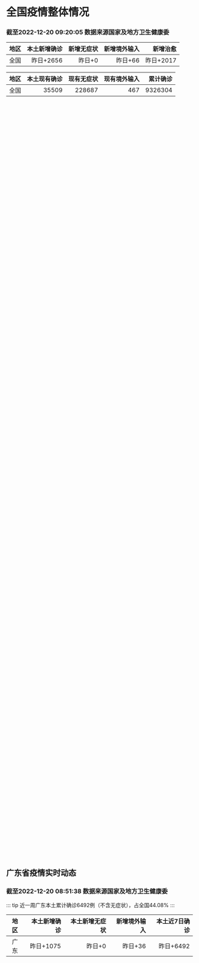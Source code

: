 
# 全国疫情整体情况
### 截至2022-12-20 09:20:05 数据来源国家及地方卫生健康委

|地区|本土新增确诊|新增无症状|新增境外输入|新增治愈|
|:--:|---:|---:|---:|---:|
|全国|昨日+2656|昨日+0|昨日+66|昨日+2017|

|地区|本土现有确诊|现有无症状|现有境外输入|累计确诊|
|:--:|---:|---:|---:|---:|
|全国|35509|228687|467|9326304|

<ChinaMap :dataList="dataList" :title="title"/>

<div id="chinaDayModify" style="width:100%;height:500px;margin-bottom:10px;"></div>
<div id="chinaAddHistoryData" style="width:100%;height:500px;margin-bottom:10px;"></div>
<div id="chinaNowHistoryData" style="width:100%;height:500px;margin-bottom:10px;"></div>
<div id="chinaTotalHistoryData" style="width:100%;height:500px;margin-bottom:10px;"></div>


## 广东省疫情实时动态
### 截至2022-12-20 08:51:38 数据来源国家及地方卫生健康委

::: tip 近一周广东本土累计确诊6492例（不含无症状），占全国44.08%
:::

|地区|本土新增确诊|本土新增无症状|新增境外输入|本土近7日确诊|
|:--:|---:|---:|---:|---:|
|广东|昨日+1075|昨日+0|昨日+36|昨日+6492|

<div id="guangdongModify" style="width:100%;height:500px;margin-bottom:10px;"></div>
<div id="guangdongTotalHistory" style="width:100%;height:500px;margin-bottom:10px;"></div>
<div id="guangzhouModifyHistory" style="width:100%;height:500px;margin-bottom:10px;"></div>


<script>
import * as echarts from 'echarts'
export default {
  data(){
    return {
      title: '新增本土确诊',
      dataList: [{name: '台湾', value: 0, addList: []},{name: '香港', value: 0, addList: []},{name: '湖北', value: 0, addList: []},{name: '上海', value: 106, addList: [{name: '未公布来源', num: 106},
]},{name: '广东', value: 1075, addList: [{name: '广州', num: 537},
{name: '深圳', num: 69},
{name: '汕头', num: 51},
{name: '佛山', num: 51},
{name: '茂名', num: 42},
]},{name: '吉林', value: 5, addList: [{name: '未公布来源', num: 5},
]},{name: '北京', value: 456, addList: [{name: '未公布来源', num: 456},
]},{name: '四川', value: 93, addList: [{name: '未公布来源', num: 93},
]},{name: '海南', value: 4, addList: [{name: '未公布来源', num: 4},
]},{name: '重庆', value: 189, addList: [{name: '未公布来源', num: 189},
]},{name: '河南', value: 45, addList: [{name: '郑州', num: 45},
]},{name: '内蒙古', value: 21, addList: [{name: '未公布来源', num: 21},
]},{name: '福建', value: 125, addList: [{name: '福州', num: 80},
{name: '泉州', num: 19},
{name: '厦门', num: 13},
{name: '三明', num: 4},
{name: '漳州', num: 3},
]},{name: '浙江', value: 47, addList: [{name: '杭州', num: 31},
{name: '宁波', num: 8},
{name: '嘉兴', num: 8},
]},{name: '陕西', value: 26, addList: [{name: '未公布来源', num: 26},
]},{name: '黑龙江', value: 17, addList: [{name: '未公布来源', num: 17},
]},{name: '山西', value: 13, addList: [{name: '运城', num: 7},
{name: '临汾', num: 4},
{name: '晋城', num: 2},
]},{name: '云南', value: 85, addList: [{name: '未公布来源', num: 85},
]},{name: '山东', value: 32, addList: [{name: '未公布来源', num: 32},
]},{name: '江苏', value: 4, addList: [{name: '未公布来源', num: 4},
]},{name: '辽宁', value: 0, addList: []},{name: '河北', value: 12, addList: [{name: '未公布来源', num: 12},
]},{name: '天津', value: 45, addList: [{name: '未公布来源', num: 45},
]},{name: '湖南', value: 115, addList: [{name: '未公布来源', num: 115},
]},{name: '新疆', value: 0, addList: []},{name: '广西', value: 3, addList: [{name: '未公布来源', num: 3},
]},{name: '贵州', value: 1, addList: [{name: '未公布来源', num: 1},
]},{name: '安徽', value: 0, addList: []},{name: '江西', value: 137, addList: [{name: '未公布来源', num: 137},
]},{name: '澳门', value: 0, addList: []},{name: '甘肃', value: 0, addList: []},{name: '西藏', value: 0, addList: []},{name: '青海', value: 0, addList: []},{name: '宁夏', value: 0, addList: []},{name: '南海诸岛', value: 0, addList: []}]
    }
  },
  mounted () {
    const themeObj = {"color":["#2ec7c9","#b6a2de","#5ab1ef","#ffb980","#d87a80","#8d98b3","#e5cf0d","#97b552","#95706d","#dc69aa","#07a2a4","#9a7fd1","#588dd5","#f5994e","#c05050","#59678c","#c9ab00","#7eb00a","#6f5553","#c14089"],"backgroundColor":"rgba(0,0,0,0)","textStyle":{},"title":{"textStyle":{"color":"#008acd"},"subtextStyle":{"color":"#aaaaaa"}},"line":{"itemStyle":{"borderWidth":1},"lineStyle":{"width":2},"symbolSize":3,"symbol":"emptyCircle","smooth":true},"radar":{"itemStyle":{"borderWidth":1},"lineStyle":{"width":2},"symbolSize":3,"symbol":"emptyCircle","smooth":true},"bar":{"itemStyle":{"barBorderWidth":0,"barBorderColor":"#ccc"}},"pie":{"itemStyle":{"borderWidth":0,"borderColor":"#ccc"}},"scatter":{"itemStyle":{"borderWidth":0,"borderColor":"#ccc"}},"boxplot":{"itemStyle":{"borderWidth":0,"borderColor":"#ccc"}},"parallel":{"itemStyle":{"borderWidth":0,"borderColor":"#ccc"}},"sankey":{"itemStyle":{"borderWidth":0,"borderColor":"#ccc"}},"funnel":{"itemStyle":{"borderWidth":0,"borderColor":"#ccc"}},"gauge":{"itemStyle":{"borderWidth":0,"borderColor":"#ccc"}},"candlestick":{"itemStyle":{"color":"#d87a80","color0":"#2ec7c9","borderColor":"#d87a80","borderColor0":"#2ec7c9","borderWidth":1}},"graph":{"itemStyle":{"borderWidth":0,"borderColor":"#ccc"},"lineStyle":{"width":1,"color":"#aaaaaa"},"symbolSize":3,"symbol":"emptyCircle","smooth":true,"color":["#2ec7c9","#b6a2de","#5ab1ef","#ffb980","#d87a80","#8d98b3","#e5cf0d","#97b552","#95706d","#dc69aa","#07a2a4","#9a7fd1","#588dd5","#f5994e","#c05050","#59678c","#c9ab00","#7eb00a","#6f5553","#c14089"],"label":{"color":"#eeeeee"}},"map":{"itemStyle":{"areaColor":"#dddddd","borderColor":"#eeeeee","borderWidth":0.5},"label":{"color":"#d87a80"},"emphasis":{"itemStyle":{"areaColor":"rgba(254,153,78,1)","borderColor":"#444","borderWidth":1},"label":{"color":"rgb(100,0,0)"}}},"geo":{"itemStyle":{"areaColor":"#dddddd","borderColor":"#eeeeee","borderWidth":0.5},"label":{"color":"#d87a80"},"emphasis":{"itemStyle":{"areaColor":"rgba(254,153,78,1)","borderColor":"#444","borderWidth":1},"label":{"color":"rgb(100,0,0)"}}},"categoryAxis":{"axisLine":{"show":true,"lineStyle":{"color":"#008acd"}},"axisTick":{"show":true,"lineStyle":{"color":"#333"}},"axisLabel":{"show":true,"color":"#333"},"splitLine":{"show":false,"lineStyle":{"color":["#eee"]}},"splitArea":{"show":false,"areaStyle":{"color":["rgba(250,250,250,0.3)","rgba(200,200,200,0.3)"]}}},"valueAxis":{"axisLine":{"show":true,"lineStyle":{"color":"#008acd"}},"axisTick":{"show":true,"lineStyle":{"color":"#333"}},"axisLabel":{"show":true,"color":"#333"},"splitLine":{"show":true,"lineStyle":{"color":["#eee"]}},"splitArea":{"show":true,"areaStyle":{"color":["rgba(250,250,250,0.3)","rgba(200,200,200,0.3)"]}}},"logAxis":{"axisLine":{"show":true,"lineStyle":{"color":"#008acd"}},"axisTick":{"show":true,"lineStyle":{"color":"#333"}},"axisLabel":{"show":true,"color":"#333"},"splitLine":{"show":true,"lineStyle":{"color":["#eee"]}},"splitArea":{"show":true,"areaStyle":{"color":["rgba(250,250,250,0.3)","rgba(200,200,200,0.3)"]}}},"timeAxis":{"axisLine":{"show":true,"lineStyle":{"color":"#008acd"}},"axisTick":{"show":true,"lineStyle":{"color":"#333"}},"axisLabel":{"show":true,"color":"#333"},"splitLine":{"show":true,"lineStyle":{"color":["#eee"]}},"splitArea":{"show":false,"areaStyle":{"color":["rgba(250,250,250,0.3)","rgba(200,200,200,0.3)"]}}},"toolbox":{"iconStyle":{"borderColor":"#2ec7c9"},"emphasis":{"iconStyle":{"borderColor":"#18a4a6"}}},"legend":{"textStyle":{"color":"#333333"}},"tooltip":{"axisPointer":{"lineStyle":{"color":"#008acd","width":"1"},"crossStyle":{"color":"#008acd","width":"1"}}},"timeline":{"lineStyle":{"color":"#008acd","width":1},"itemStyle":{"color":"#008acd","borderWidth":1},"controlStyle":{"color":"#008acd","borderColor":"#008acd","borderWidth":0.5},"checkpointStyle":{"color":"#2ec7c9","borderColor":"#2ec7c9"},"label":{"color":"#008acd"},"emphasis":{"itemStyle":{"color":"#a9334c"},"controlStyle":{"color":"#008acd","borderColor":"#008acd","borderWidth":0.5},"label":{"color":"#008acd"}}},"visualMap":{"color":["#5ab1ef","#e0ffff"]},"dataZoom":{"backgroundColor":"rgba(47,69,84,0)","dataBackgroundColor":"#efefff","fillerColor":"rgba(182,162,222,0.2)","handleColor":"#008acd","handleSize":"100%","textStyle":{"color":"#333333"}},"markPoint":{"label":{"color":"#eeeeee"},"emphasis":{"label":{"color":"#eeeeee"}}}}

    echarts.registerTheme('dark', (themeObj))

    this.chartChDay = echarts.init(document.getElementById("chinaDayModify"), "dark")
,this.chartChAdd = echarts.init(document.getElementById("chinaAddHistoryData"), "dark")
,this.chartChNow = echarts.init(document.getElementById("chinaNowHistoryData"), "dark")
,this.chartChTotal = echarts.init(document.getElementById("chinaTotalHistoryData"), "dark")
,this.chartGdMod = echarts.init(document.getElementById("guangdongModify"), "dark")
,this.chartGdTotal = echarts.init(document.getElementById("guangdongTotalHistory"), "dark")
,this.chartGzMod = echarts.init(document.getElementById("guangzhouModifyHistory"), "dark")


    const option_gd_mod = {
      title: {
        text: '广东疫情新增趋势（人）'
      },
      tooltip: {
        trigger: 'axis',
        axisPointer: {
          type: 'cross',
          label: {
            backgroundColor: '#6a7985'
          }
        }
      },
      legend: {
        top: 20,
        data: [{name: '本土新增确诊',icon: 'rect'}, {name: '本土新增无症状',icon: 'rect'},{name: '新增境外输入',icon: 'rect'}]
      },
      grid: {
        left: '3%',
        right: '4%',
        bottom: '3%',
        containLabel: true
      },
      toolbox: {
        feature: {
          saveAsImage: {}
        }
      },
      xAxis: {
        type: 'category',
        boundaryGap: false,
        data: ["10.22","10.23","10.24","10.25","10.26","10.27","10.28","10.29","10.30","10.31","11.01","11.02","11.03","11.04","11.05","11.06","11.07","11.08","11.09","11.10","11.11","11.12","11.13","11.14","11.15","11.16","11.17","11.18","11.19","11.20","11.21","11.22","11.23","11.24","11.25","11.26","11.27","11.28","11.29","11.30","12.01","12.02","12.03","12.04","12.05","12.06","12.07","12.08","12.09","12.10","12.11","12.12","12.13","12.14","12.15","12.16","12.17","12.18","12.19",]
      },
      yAxis: {
        type: 'value'
      },
      series: [
        {
          name: '本土新增确诊',
          type: 'line',
          areaStyle: {},
          emphasis: {
            focus: 'series'
          },
          data: [32,23,33,45,15,27,63,83,291,242,125,103,195,219,252,224,319,592,500,546,760,727,707,586,564,1246,1338,1102,1157,984,781,860,1791,892,991,1386,1347,1168,1518,1599,1782,1666,1868,1686,2120,1719,1437,1391,1115,735,879,775,1044,857,1065,990,915,846,1075,]
        },
        {
          name: '本土新增无症状',
          type: 'line',
          areaStyle: {},
          emphasis: {
            focus: 'series'
          },
          data: [59,70,62,67,84,88,136,195,468,458,298,356,470,669,1330,1882,2330,2611,2507,2461,2996,3541,3941,5047,6215,8576,9110,8535,8381,8101,8241,7951,7505,7584,7405,7705,7761,7725,7236,6315,6010,5053,4785,4816,3421,3200,2713,1989,1819,1791,1468,1264,1817,0,0,0,0,0,0,]
        },
        {
          name: '新增境外输入',
          type: 'line',
          areaStyle: {},
          emphasis: {
            focus: 'series'
          },
          data: [9,19,12,6,5,11,14,14,8,7,10,12,13,9,21,10,12,16,14,23,9,15,19,19,24,10,20,13,21,38,35,23,19,23,25,23,24,19,11,12,16,12,14,17,15,15,14,12,10,27,21,22,5,17,17,13,17,31,36,]
        }
      ]
    };

    const option_gd_total = {
      title: {
        text: '广东疫情概览（人）'
      },
      tooltip: {
        trigger: 'axis',
        axisPointer: {
          type: 'cross',
          label: {
            backgroundColor: '#6a7985'
          }
        }
      },
      legend: {
        top: 20,
        data: [{name: '累计确诊',icon: 'rect'},{name: '累计治愈',icon: 'rect'}]
      },
      grid: {
        left: '3%',
        right: '4%',
        bottom: '3%',
        containLabel: true
      },
      toolbox: {
        feature: {
          saveAsImage: {}
        }
      },
      xAxis: {
        type: 'category',
        boundaryGap: false,
        data: ["10.22","10.23","10.24","10.25","10.26","10.27","10.28","10.29","10.30","10.31","11.01","11.02","11.03","11.04","11.05","11.06","11.07","11.08","11.09","11.10","11.11","11.12","11.13","11.14","11.15","11.16","11.17","11.18","11.19","11.20","11.21","11.22","11.23","11.24","11.25","11.26","11.27","11.28","11.29","11.30","12.01","12.02","12.03","12.04","12.05","12.06","12.07","12.08","12.09","12.10","12.11","12.12","12.13","12.14","12.15","12.16","12.17","12.18","12.19",]
      },
      yAxis: {
        type: 'value'
      },
      series: [
        {
          name: '累计确诊',
          type: 'line',
          areaStyle: {},
          emphasis: {
            focus: 'series'
          },
          data: [11215,11257,11302,11353,11373,11411,11488,11585,11884,12133,12268,12383,12591,12819,13092,13336,13657,14264,14779,15348,16117,16859,17585,18190,18778,20034,21392,22507,23685,24707,25523,26406,28216,29131,30147,31556,32927,34114,35643,37254,38666,40344,42226,43929,46450,48187,49638,51041,52166,52928,53828,54625,55674,56548,57630,58633,59565,60442,61553,]
        },
        {
          name: '累计治愈',
          type: 'line',
          areaStyle: {},
          emphasis: {
            focus: 'series'
          },
          data: [10298,10298,10298,10298,10298,10298,10298,10298,10298,10298,10298,10298,10298,10298,10298,10298,10298,11470,11470,11470,11470,11470,11470,11470,11470,11470,11470,11470,11470,11470,11470,11470,11470,11470,11470,11470,11470,11470,22472,22472,24794,24794,24794,24794,24794,24794,24794,24794,24794,24794,24794,24794,24794,24794,24794,24794,24794,24794,24794,]
        }
      ]
    };

    const option_gz_mod = {
      title: {
        text: '广州疫情新增趋势（人）'
      },
      tooltip: {
        trigger: 'axis',
        axisPointer: {
          type: 'cross',
          label: {
            backgroundColor: '#6a7985'
          }
        }
      },
      legend: {
        top: 20,
        data: [{name: '本土新增确诊',icon: 'rect'},{name: '本土新增无症状',icon: 'rect'}]
      },
      grid: {
        left: '3%',
        right: '4%',
        bottom: '3%',
        containLabel: true
      },
      toolbox: {
        feature: {
          saveAsImage: {}
        }
      },
      xAxis: {
        type: 'category',
        boundaryGap: false,
        data: ["1022","1023","1024","1025","1026","1027","1028","1029","1030","1031","1101","1102","1103","1104","1105","1106","1107","1108","1109","1110","1111","1112","1113","1114","1115","1116","1117","1118","1119","1120","1121","1122","1123","1124","1125","1126","1127","1128","1129","1130","1201","1202","1203","1204","1205","1206","1207","1208","1209","1210","1211","1212","1213","1214","1215","1216","1217","1218","1219",]
      },
      yAxis: {
        type: 'value'
      },
      series: [
        {
          name: '本土新增确诊',
          type: 'line',
          areaStyle: {},
          emphasis: {
            focus: 'series'
          },
          data: [18,16,22,27,11,19,54,66,232,190,85,83,149,168,183,158,232,478,423,466,694,662,656,552,509,1189,1241,983,1050,882,681,722,1645,734,824,1177,1129,959,1236,1313,1468,1201,1197,1044,1505,1233,1042,968,591,286,432,366,554,370,505,451,403,374,537,]
        },
        {
          name: '本土新增无症状',
          type: 'line',
          areaStyle: {},
          emphasis: {
            focus: 'series'
          },
          data: [39,53,43,46,39,46,85,125,295,289,253,323,430,635,1259,1813,2263,2546,2430,2358,2921,3464,3876,4977,6138,8486,8989,8444,8234,7885,7957,7735,7192,7267,7058,7266,7166,6993,6454,5629,5185,4096,3771,3663,2262,2090,1640,1005,804,817,599,434,741,0,0,0,0,0,0,]
        }
      ]
    };

    const option_ch_day  = {
      series: [
        {
          type: 'treemap',
          data: [
            {
              name: '本土新增确诊昨日+2656',
              value: 2656,
            },
            {
              name: '新增无症状昨日+0',
              value: 1,
            },
            {
              name: '新增境外输入昨日+66',
              value: 66,
            },
            {
              name: '新增治愈昨日+2017',
              value: 2017,
            },
          ]
        }
      ]
    };

    const option_ch_add = {
      title: {
        text: '新增疫情整体走势'
      },
      tooltip: {
        trigger: 'axis',
        axisPointer: {
          type: 'cross',
          label: {
            backgroundColor: '#6a7985'
          }
        }
      },
      legend: {
        top: 20,
        data: [{name: '本土确诊',icon: 'rect'}, {name: '无症状感染',icon: 'rect'},{name: '新增境外输入',icon: 'rect'}]
      },
      grid: {
        left: '3%',
        right: '4%',
        bottom: '3%',
        containLabel: true
      },
      toolbox: {
        feature: {
          saveAsImage: {}
        }
      },
      xAxis: {
        type: 'category',
        boundaryGap: false,
        data: ["10.20","10.21","10.22","10.23","10.24","10.25","10.26","10.27","10.28","10.29","10.30","10.31","11.01","11.02","11.03","11.04","11.05","11.06","11.07","11.08","11.09","11.10","11.11","11.12","11.13","11.14","11.15","11.16","11.17","11.18","11.19","11.20","11.21","11.22","11.23","11.24","11.25","11.26","11.27","11.28","11.29","11.30","12.01","12.02","12.03","12.04","12.05","12.06","12.07","12.08","12.09","12.10","12.11","12.12","12.13","12.14","12.15","12.16","12.17","12.18","12.19",]
      },
      yAxis: {
        type: 'value'
      },
      series: [
        {
          name: '本土确诊',
          type: 'line',
          areaStyle: {},
          emphasis: {
            focus: 'series'
          },
          data: [158,159,155,173,205,297,193,214,324,353,479,498,409,531,704,596,526,535,843,1294,1133,1150,1452,1675,1747,1621,1568,2328,2276,2055,2204,2277,2145,2641,3927,3041,3405,3648,3748,3561,4236,4080,4233,3933,4168,4247,4988,4351,4031,3588,3034,2270,2171,2270,2249,1944,2091,2229,2028,1918,2656,]
        },
        {
          name: '无症状感染',
          type: 'line',
          areaStyle: {},
          emphasis: {
            focus: 'series'
          },
          data: [638,658,683,751,875,944,924,1123,1153,1566,2220,2221,2346,2669,3167,3063,3894,4961,6632,6882,7691,9385,10351,13086,14325,16151,18491,20804,22853,22208,22011,24547,25754,26242,27517,29654,31504,35858,36304,34860,33376,31720,30539,28894,27433,25477,22859,20764,17134,13004,10551,8327,6455,5181,0,0,0,0,0,0,0,]
        },
        {
          name: '新增境外输入',
          type: 'line',
          areaStyle: {},
          emphasis: {
            focus: 'series'
          },
          data: [56,56,52,48,41,41,38,48,53,48,42,49,56,50,53,61,62,34,47,52,52,59,52,36,47,40,55,60,86,82,63,88,80,78,83,62,69,61,74,63,52,70,45,55,45,71,58,58,48,49,48,68,69,45,42,56,66,57,69,77,66,]
        }
      ]
    };

    const option_ch_now = {
      title: {
        text: '现有疫情整体走势'
      },
      tooltip: {
        trigger: 'axis',
        axisPointer: {
          type: 'cross',
          label: {
            backgroundColor: '#6a7985'
          }
        }
      },
      legend: {
        top: 20,
        data: [{name: '本土确诊',icon: 'rect'}, {name: '无症状感染',icon: 'rect'},{name: '新增境外输入',icon: 'rect'}]
      },
      grid: {
        left: '3%',
        right: '4%',
        bottom: '3%',
        containLabel: true
      },
      toolbox: {
        feature: {
          saveAsImage: {}
        }
      },
      xAxis: {
        type: 'category',
        boundaryGap: false,
        data: ["10.20","10.21","10.22","10.23","10.24","10.25","10.26","10.27","10.28","10.29","10.30","10.31","11.01","11.02","11.03","11.04","11.05","11.06","11.07","11.08","11.09","11.10","11.11","11.12","11.13","11.14","11.15","11.16","11.17","11.18","11.19","11.20","11.21","11.22","11.23","11.24","11.25","11.26","11.27","11.28","11.29","11.30","12.01","12.02","12.03","12.04","12.05","12.06","12.07","12.08","12.09","12.10","12.11","12.12","12.13","12.14","12.15","12.16","12.17","12.18","12.19",]
      },
      yAxis: {
        type: 'value'
      },
      series: [
        {
          name: '本土确诊',
          type: 'line',
          areaStyle: {},
          emphasis: {
            focus: 'series'
          },
          data: [3529,3362,3245,3179,3062,3127,3104,3107,3252,3440,3751,4101,4324,4641,5070,5473,5792,6113,6742,7801,8635,9385,10387,11647,12855,13935,14820,16631,17901,19102,20202,21550,22606,23923,26090,27429,28985,30646,32348,33190,34851,36571,38012,38648,39571,40008,41882,42366,42724,42640,41065,38903,37461,35849,34830,34288,34283,33888,34193,34808,35509,]
        },
        {
          name: '无症状感染',
          type: 'line',
          areaStyle: {},
          emphasis: {
            focus: 'series'
          },
          data: [624,624,629,605,592,578,562,551,549,547,527,537,530,523,527,530,532,504,502,512,520,530,532,528,534,538,525,541,576,607,627,660,690,707,723,735,760,764,781,777,765,776,736,710,657,625,599,589,542,518,494,488,507,491,444,412,424,446,460,490,467,]
        },
        {
          name: '新增境外输入',
          type: 'line',
          areaStyle: {},
          emphasis: {
            focus: 'series'
          },
          data: [14658,14360,14193,14094,14026,14399,14475,14817,15140,15931,17538,19036,20631,22423,24734,26924,30018,34158,39861,45493,51292,59141,67715,79170,91603,105362,120524,136643,154412,172048,188616,207376,226934,245895,264312,281195,299495,318626,340796,360424,375154,386771,394333,394150,389264,382512,369357,354890,340392,320318,294934,272508,249168,228687,228687,228687,228687,228687,228687,228687,228687,]
        }
      ]
    };

    const option_ch_total = {
      title: {
        text: '累计疫情整体走势'
      },
      tooltip: {
        trigger: 'axis',
        axisPointer: {
          type: 'cross',
          label: {
            backgroundColor: '#6a7985'
          }
        }
      },
      legend: {
        top: 20,
        data: [{name: '确诊(含港澳台)', con: 'rect'}, {name: '死亡(含港澳台)',icon: 'rect'}]
      },
      grid: {
        left: '3%',
        right: '4%',
        bottom: '3%',
        containLabel: true
      },
      toolbox: {
        feature: {
          saveAsImage: {}
        }
      },
      xAxis: {
        type: 'category',
        boundaryGap: false,
        data: ["10.20","10.21","10.22","10.23","10.24","10.25","10.26","10.27","10.28","10.29","10.30","10.31","11.01","11.02","11.03","11.04","11.05","11.06","11.07","11.08","11.09","11.10","11.11","11.12","11.13","11.14","11.15","11.16","11.17","11.18","11.19","11.20","11.21","11.22","11.23","11.24","11.25","11.26","11.27","11.28","11.29","11.30","12.01","12.02","12.03","12.04","12.05","12.06","12.07","12.08","12.09","12.10","12.11","12.12","12.13","12.14","12.15","12.16","12.17","12.18","12.19",]
      },
      yAxis: {
        type: 'value'
      },
      series: [
        {
          name: '确诊(含港澳台)',
          type: 'line',
          areaStyle: {},
          emphasis: {
            focus: 'series'
          },
          data: [8026778,8064765,8101522,8137786,8137786,8137786,8246496,8283181,8318921,8352484,8385213,8409023,8444367,8478830,8510115,8538758,8565587,8591083,8609153,8635852,8662662,8686925,8709454,8731122,8752310,8771347,8792321,8818365,8841863,8862956,8882454,8901981,8917011,8938818,8961750,8981987,9000592,9018455,9036539,9051741,9074256,9074256,9074256,9074256,9074256,9074256,9190921,9212751,9212751,9212751,9212751,9293435,9293435,9326304,9326304,9326304,9326304,9326304,9326304,9326304,9326304,]
        },
        {
          name: '死亡(含港澳台)',
          type: 'line',
          areaStyle: {},
          emphasis: {
            focus: 'series'
          },
          data: [26823,26823,26823,26823,26823,26823,26823,26823,26823,26823,26823,26823,26823,26823,26823,26823,26823,26823,28900,28939,28939,28939,28939,28939,28939,28939,28939,28939,28939,28939,28939,28939,28939,28939,28939,28939,28939,28939,28939,28939,28939,28939,28939,28939,28939,28939,28939,28939,28939,28939,28939,28939,28939,28939,28939,28939,28939,28939,28939,28939,28939,]
        }
      ]
    };

    this.chartGdMod.setOption(option_gd_mod);
    this.chartGdTotal.setOption(option_gd_total);
    this.chartGzMod.setOption(option_gz_mod);
    this.chartChDay.setOption(option_ch_day);
    this.chartChAdd.setOption(option_ch_add);
    this.chartChNow.setOption(option_ch_now);
    this.chartChTotal.setOption(option_ch_total);

    window.onresize = () => {
      this.chartGdMod.resize()
      this.chartGdTotal.resize()
      this.chartGzMod.resize()
      this.chartChDay.resize()
      this.chartChAdd.resize()
      this.chartChNow.resize()
      this.chartChTotal.resize()
    }
  }
}
</script>

## 广东省各地区疫情情况

::: danger 0个中高风险地区
:::

|地区|本土新增确诊|本土新增无症状|本土近7日确诊|中高风险地区|
|:--:|---:|---:|---:|---:|
|广州|+537|0|+3023|0|
|深圳|+69|0|+480|0|
|汕头|+51|0|+514|0|
|佛山|+51|0|+258|0|
|茂名|+42|0|+120|0|
|珠海|+36|0|+207|0|
|中山|+33|0|+210|0|
|潮州|+32|0|+253|0|
|湛江|+31|0|+139|0|
|肇庆|+31|0|+69|0|
|云浮|+30|0|+320|0|
|惠州|+30|0|+302|0|
|汕尾|+27|0|+55|0|
|阳江|+20|0|+195|0|
|清远|+17|0|+43|0|
|揭阳|+15|0|+16|0|
|梅州|+14|0|+62|0|
|韶关|+6|0|+61|0|
|江门|+3|0|+111|0|
|东莞|0|0|+35|0|
|河源|0|0|+19|0|
|未公布来源|0|0|0|0|


## 广东疫情热点动态

  
### 12-20 08:47
::: tip 广东12月19日新增本土确诊病例1075例
广东卫健委通报，12月19日0-24时，全省新增本土确诊病例1075例（广州537例，深圳69例，珠海36例，汕头51例，佛山51例，韶关6例，梅州14例，惠州30例，汕尾27例，中山33例，江门3例...

信息来源：界面新闻

[阅读全文](https://h5.baike.qq.com/mobile/landing.html?docid=20221220A00WM500&isNews=1&adtag=wxjk.yqssc.yqdt)
:::

### 12-20 07:38
::: tip 快递送药上门！广州邮政加快防疫物资与民生物资送达
广州日报讯 (全媒体记者张露 通讯员李秋枚)面对广大市民的药品需求持续增长，如何高效、有序地为市民解决防疫物资紧缺、群众买药难问题，广州邮政对接线上平台、互联网医院线上对接，升级“线上问诊+邮政寄药”...

信息来源：北京青年报官网

[阅读全文](https://h5.baike.qq.com/mobile/landing.html?docid=20221220A00N2A00&isNews=1&adtag=wxjk.yqssc.yqdt)
:::

### 12-20 08:40
::: tip 2022年12月20日广东省新冠肺炎疫情情况
                                                        　　12月19日0-24时，全省新增本土确诊病例1075例（广州537例，深圳69例，珠...

信息来源：广东省卫生健康委员会

[阅读全文](https://h5.baike.qq.com/mobile/landing.html?docid=WJW20221220YO6NZ24W&isNews=1&adtag=wxjk.yqssc.yqdt)
:::

### 12-19 23:02
::: tip 再一例！新冠阳性孕妇在阳江市人民医院顺利诞下宝宝
  12月17日18时24分，一位新冠阳性孕妇在阳江市人民医院综合病区隔离病房顺利分娩，诞下一名女宝宝，母女平安。据了解，当时该孕妇因身体不适通过阳江市人民医院互联网“福民新冠门诊”线上问诊，医院了解...

信息来源：南方PLUS

[阅读全文](https://h5.baike.qq.com/mobile/landing.html?docid=20221219A08YK400&isNews=1&adtag=wxjk.yqssc.yqdt)
:::

### 12-19 20:35
::: tip 多地提前部署应对疫情高峰 加强医疗储备提升救治能力
 (抗击新冠肺炎)中国多地提前部署应对疫情高峰 加强医疗储备提升救治能力 中新社北京12月19日电 题：中国多地提前部署应对疫情高峰 加强医疗储备提升救治能力 作者 马帅莎 近日，中国多地预测本地区将...

信息来源：中国新闻网

[阅读全文](https://h5.baike.qq.com/mobile/landing.html?docid=20221219A07T0J00&isNews=1&adtag=wxjk.yqssc.yqdt)
:::

### 12-19 20:26
::: tip 广州：加强医疗资源储备应对即将到来疫情高峰
在12月19日举行的广州市政府新闻发布会上，广州市卫生健康委副主任张屹说，专家预测广州疫情将在2023年1月上旬达到高峰，为此，广州正加强医疗资源储备，提升救治能力，全方位、多层面积极应对即将到来的疫...

信息来源：新华社新闻

[阅读全文](https://h5.baike.qq.com/mobile/landing.html?docid=20221219A07PWZ00&isNews=1&adtag=wxjk.yqssc.yqdt)
:::

### 12-19 19:56
::: tip 广州：实施老年人疫苗接种攻坚行动，专家呼吁现在接种还不晚
文/羊城晚报全媒体记者 张华 实习生 舒安淇图/羊城晚报资料图虽然奥密克戎致病性降低，但传染性却非常强。日前，多位专家作出研判，广州将在一月上旬达到感染高峰。今年春节在1月22日，人员流动加速，很有可...

信息来源：羊城派

[阅读全文](https://h5.baike.qq.com/mobile/landing.html?docid=20221219A07EK000&isNews=1&adtag=wxjk.yqssc.yqdt)
:::

### 12-19 14:01
::: tip 12月18日惠州新增57例确诊病例
  据惠州市卫生健康局通报，12月18日0-24时，惠州市新增57例确诊病例（惠城区15例、惠阳区5例、惠东县6例、博罗县2例、龙门县11例、大亚湾区8例、仲恺高新区10例）。  12月18日0-24...

信息来源：南方PLUS

[阅读全文](https://h5.baike.qq.com/mobile/landing.html?docid=20221219A03HZQ00&isNews=1&adtag=wxjk.yqssc.yqdt)
:::

### 12-19 12:01
::: tip 开足马力保供应，请查收这封东莞科学防疫理性购药倡议书
  在疫情防控进入新阶段的关键时期，12月18日，东莞市新型冠状病毒肺炎疫情防控指挥部办公室向广大市民朋友们发出《关于科学防疫理性购药的倡议书》。  针对市民朋友们的焦虑、担忧，东莞正开足马力扩大购药...

信息来源：南方PLUS

[阅读全文](https://h5.baike.qq.com/mobile/landing.html?docid=20221219A02KC400&isNews=1&adtag=wxjk.yqssc.yqdt)
:::

### 12-19 11:41
::: tip 最新通报，本土新增确诊1918例！新增2例死亡病例！
12月18日0—24时，31个省（自治区、直辖市）和新疆生产建设兵团报告新增确诊病例1995例。其中境外输入病例77例（广东31例，四川14例，北京7例，山东6例，黑龙江5例，内蒙古4例，辽宁3例，上...

信息来源：每日新报

[阅读全文](https://h5.baike.qq.com/mobile/landing.html?docid=20221219A02EK700&isNews=1&adtag=wxjk.yqssc.yqdt)
:::


## 广州疫情热点动态

  
### 12-20 07:38
::: tip 快递送药上门！广州邮政加快防疫物资与民生物资送达
广州日报讯 (全媒体记者张露 通讯员李秋枚)面对广大市民的药品需求持续增长，如何高效、有序地为市民解决防疫物资紧缺、群众买药难问题，广州邮政对接线上平台、互联网医院线上对接，升级“线上问诊+邮政寄药”...

信息来源：北京青年报官网

[阅读全文](https://h5.baike.qq.com/mobile/landing.html?docid=20221220A00N2A00&isNews=1&adtag=wxjk.yqssc.yqdt)
:::

### 12-20 08:47
::: tip 广东12月19日新增本土确诊病例1075例
广东卫健委通报，12月19日0-24时，全省新增本土确诊病例1075例（广州537例，深圳69例，珠海36例，汕头51例，佛山51例，韶关6例，梅州14例，惠州30例，汕尾27例，中山33例，江门3例...

信息来源：界面新闻

[阅读全文](https://h5.baike.qq.com/mobile/landing.html?docid=20221220A00WM500&isNews=1&adtag=wxjk.yqssc.yqdt)
:::

### 12-20 08:40
::: tip 2022年12月20日广东省新冠肺炎疫情情况
                                                        　　12月19日0-24时，全省新增本土确诊病例1075例（广州537例，深圳69例，珠...

信息来源：广东省卫生健康委员会

[阅读全文](https://h5.baike.qq.com/mobile/landing.html?docid=WJW20221220YO6NZ24W&isNews=1&adtag=wxjk.yqssc.yqdt)
:::

### 12-19 23:02
::: tip 再一例！新冠阳性孕妇在阳江市人民医院顺利诞下宝宝
  12月17日18时24分，一位新冠阳性孕妇在阳江市人民医院综合病区隔离病房顺利分娩，诞下一名女宝宝，母女平安。据了解，当时该孕妇因身体不适通过阳江市人民医院互联网“福民新冠门诊”线上问诊，医院了解...

信息来源：南方PLUS

[阅读全文](https://h5.baike.qq.com/mobile/landing.html?docid=20221219A08YK400&isNews=1&adtag=wxjk.yqssc.yqdt)
:::

### 12-19 20:35
::: tip 多地提前部署应对疫情高峰 加强医疗储备提升救治能力
 (抗击新冠肺炎)中国多地提前部署应对疫情高峰 加强医疗储备提升救治能力 中新社北京12月19日电 题：中国多地提前部署应对疫情高峰 加强医疗储备提升救治能力 作者 马帅莎 近日，中国多地预测本地区将...

信息来源：中国新闻网

[阅读全文](https://h5.baike.qq.com/mobile/landing.html?docid=20221219A07T0J00&isNews=1&adtag=wxjk.yqssc.yqdt)
:::

### 12-19 20:26
::: tip 广州：加强医疗资源储备应对即将到来疫情高峰
在12月19日举行的广州市政府新闻发布会上，广州市卫生健康委副主任张屹说，专家预测广州疫情将在2023年1月上旬达到高峰，为此，广州正加强医疗资源储备，提升救治能力，全方位、多层面积极应对即将到来的疫...

信息来源：新华社新闻

[阅读全文](https://h5.baike.qq.com/mobile/landing.html?docid=20221219A07PWZ00&isNews=1&adtag=wxjk.yqssc.yqdt)
:::

### 12-19 19:56
::: tip 广州：实施老年人疫苗接种攻坚行动，专家呼吁现在接种还不晚
文/羊城晚报全媒体记者 张华 实习生 舒安淇图/羊城晚报资料图虽然奥密克戎致病性降低，但传染性却非常强。日前，多位专家作出研判，广州将在一月上旬达到感染高峰。今年春节在1月22日，人员流动加速，很有可...

信息来源：羊城派

[阅读全文](https://h5.baike.qq.com/mobile/landing.html?docid=20221219A07EK000&isNews=1&adtag=wxjk.yqssc.yqdt)
:::

### 12-19 14:01
::: tip 12月18日惠州新增57例确诊病例
  据惠州市卫生健康局通报，12月18日0-24时，惠州市新增57例确诊病例（惠城区15例、惠阳区5例、惠东县6例、博罗县2例、龙门县11例、大亚湾区8例、仲恺高新区10例）。  12月18日0-24...

信息来源：南方PLUS

[阅读全文](https://h5.baike.qq.com/mobile/landing.html?docid=20221219A03HZQ00&isNews=1&adtag=wxjk.yqssc.yqdt)
:::

### 12-19 12:01
::: tip 开足马力保供应，请查收这封东莞科学防疫理性购药倡议书
  在疫情防控进入新阶段的关键时期，12月18日，东莞市新型冠状病毒肺炎疫情防控指挥部办公室向广大市民朋友们发出《关于科学防疫理性购药的倡议书》。  针对市民朋友们的焦虑、担忧，东莞正开足马力扩大购药...

信息来源：南方PLUS

[阅读全文](https://h5.baike.qq.com/mobile/landing.html?docid=20221219A02KC400&isNews=1&adtag=wxjk.yqssc.yqdt)
:::

### 12-19 11:41
::: tip 最新通报，本土新增确诊1918例！新增2例死亡病例！
12月18日0—24时，31个省（自治区、直辖市）和新疆生产建设兵团报告新增确诊病例1995例。其中境外输入病例77例（广东31例，四川14例，北京7例，山东6例，黑龙江5例，内蒙古4例，辽宁3例，上...

信息来源：每日新报

[阅读全文](https://h5.baike.qq.com/mobile/landing.html?docid=20221219A02EK700&isNews=1&adtag=wxjk.yqssc.yqdt)
:::

